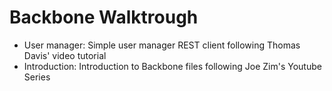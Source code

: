 Backbone Walktrough
====================

* User manager: Simple user manager REST client following Thomas Davis' video tutorial
* Introduction: Introduction to Backbone files following Joe Zim's Youtube Series